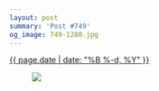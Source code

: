 ```yaml
---
layout: post
summary: 'Post #749'
og_image: 749-1280.jpg
---
```


<div class="post">
 <time>
  <a href="/749">
   {{ page.date | date: "%B %-d, %Y" }}
  </a>
 </time>
 <a href="/749">
  <figure data-taken="4/28/2018">
   <img sizes="(min-width: 700px) 50vw, calc(100vw - 2rem)" src="{{ site.assets_url }}/749-640.jpg" srcset="{{ site.assets_url }}/749-320.jpg 320w, {{ site.assets_url }}/749-640.jpg 640w, {{ site.assets_url }}/749-960.jpg 960w, {{ site.assets_url }}/749-1280.jpg 1280w"/>
  </figure>
 </a>
</div>
